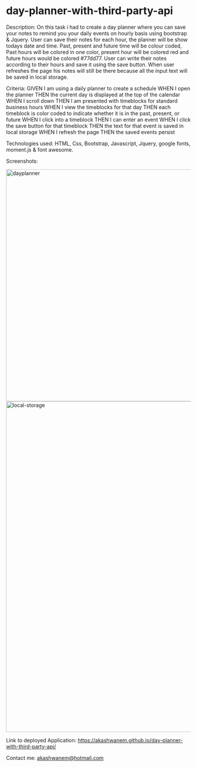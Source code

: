 # day-planner-with-third-party-api
Description: On this task i had to create a day planner where you can save your notes to remind you your daily events on hourly basis using bootstrap & Jquery. User can save their notes for each hour, the planner will be show todays date and time. Past, present and future time will be colour coded, Past hours will be colored in one color, present hour will be colored red and future hours would be colored #77dd77. User can write their notes according to their hours and save it using the save button. When user refreshes the page his notes will still be there because all the input text will be saved in local storage. 

Criteria: GIVEN I am using a daily planner to create a schedule
WHEN I open the planner
THEN the current day is displayed at the top of the calendar
WHEN I scroll down
THEN I am presented with timeblocks for standard business hours
WHEN I view the timeblocks for that day
THEN each timeblock is color coded to indicate whether it is in the past, present, or future
WHEN I click into a timeblock
THEN I can enter an event
WHEN I click the save button for that timeblock
THEN the text for that event is saved in local storage
WHEN I refresh the page
THEN the saved events persist

Technologies used: HTML, Css, Bootstrap, Javascript, Jquery, google fonts, moment.js & font awesome.

Screenshots:

<img width="632" alt="dayplanner" src="https://user-images.githubusercontent.com/88898180/151376837-6fcf975c-6f09-4c1b-ba51-f40e67a41e69.png">


<img width="901" alt="local-storage" src="https://user-images.githubusercontent.com/88898180/150692564-ee926b79-7830-434f-8d1b-bc810a6186ab.png">


Link to deployed Application: https://akashwanem.github.io/day-planner-with-third-party-api/

Contact me: akashwanem@hotmail.com
